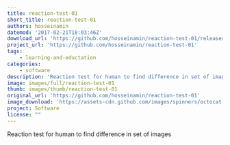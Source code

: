 ```yaml
---
title: reaction-test-01
short_title: reaction-test-01
authors: hosseinamin
datemod: '2017-02-21T18:03:46Z'
download_url: 'https://github.com/hosseinamin/reaction-test-01/releases'
project_url: 'https://github.com/hosseinamin/reaction-test-01'
tags:
    - learning-and-eductation
categories:
    - software
description: 'Reaction test for human to find difference in set of images'
image: images/full/reaction-test-01
thumb: images/thumb/reaction-test-01
original_url: 'https://github.com/hosseinamin/reaction-test-01'
image_download: 'https://assets-cdn.github.com/images/spinners/octocat-spinner-32-EAF2F5.gif'
project: Software
license: ""
---
```

Reaction test for human to find difference in set of images